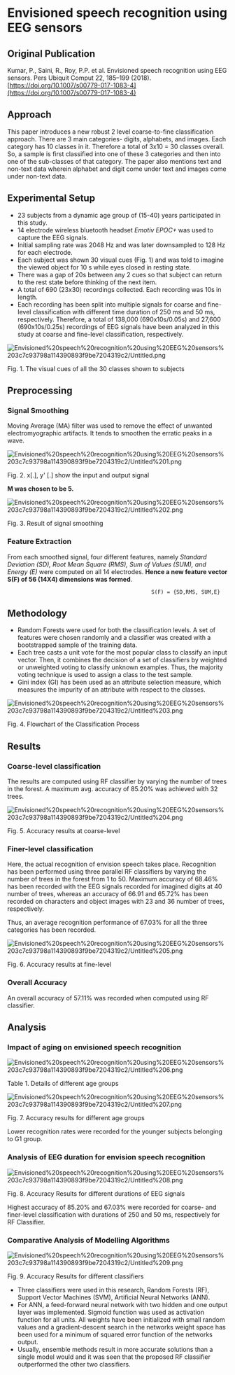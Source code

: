 # Envisioned speech recognition using EEG sensors

## Original Publication

Kumar, P., Saini, R., Roy, P.P. et al. Envisioned speech recognition using EEG sensors. Pers Ubiquit Comput 22, 185–199 (2018). [https://doi.org/10.1007/s00779-017-1083-4](https://doi.org/10.1007/s00779-017-1083-4)

## Approach

This paper introduces a new robust 2 level coarse-to-fine classification approach. There are 3 main categories- digits, alphabets, and images. Each category has 10 classes in it. Therefore a total of 3x10 = 30 classes overall. So, a sample is first classified into one of these 3 categories and then into one of the sub-classes of that category. The paper also mentions text and non-text data wherein alphabet and digit come under text and images come under non-text data. 

## Experimental Setup

- 23 subjects from a dynamic age group of (15-40) years participated in this study.
- 14 electrode wireless bluetooth headset *Emotiv EPOC+* was used to capture the EEG signals.
- Initial sampling rate was 2048 Hz and was later downsampled to 128 Hz for each electrode.
- Each subject was shown 30 visual cues (Fig. 1) and was told to imagine the viewed object for 10 s while eyes closed in resting state.
- There was a gap of 20s between any 2 cues so that subject can return to the rest state before thinking of the next item.
- A total of 690 (23x30) recordings collected. Each recording was 10s in length.
- Each recording has been split into multiple signals for coarse and fine-level classification with different time duration of 250 ms and 50 ms, respectively. Therefore, a total of 138,000 (690x10s/0.05s) and 27,600 (690x10s/0.25s) recordings of EEG signals have been analyzed in this study at coarse and fine-level classification, respectively.

![Envisioned%20speech%20recognition%20using%20EEG%20sensors%203c7c93798a114390893f9be7204319c2/Untitled.png](Envisioned%20speech%20recognition%20using%20EEG%20sensors%203c7c93798a114390893f9be7204319c2/Untitled.png)

Fig. 1. The visual cues of all the 30 classes shown to subjects

## Preprocessing

### Signal Smoothing

Moving Average (MA) filter was used to remove the effect of unwanted electromyographic artifacts. It tends to smoothen the erratic peaks in a wave. 

![Envisioned%20speech%20recognition%20using%20EEG%20sensors%203c7c93798a114390893f9be7204319c2/Untitled%201.png](Envisioned%20speech%20recognition%20using%20EEG%20sensors%203c7c93798a114390893f9be7204319c2/Untitled%201.png)

Fig. 2. x[.], y' [.] show the input and output
signal

**M was chosen to be 5.** 

![Envisioned%20speech%20recognition%20using%20EEG%20sensors%203c7c93798a114390893f9be7204319c2/Untitled%202.png](Envisioned%20speech%20recognition%20using%20EEG%20sensors%203c7c93798a114390893f9be7204319c2/Untitled%202.png)

Fig. 3. Result of signal smoothing 

### Feature Extraction

From each smoothed signal, four different features, namely *Standard Deviation (SD), Root Mean Square (RMS), Sum of Values (SUM), and Energy (E)* were computed on all 14 electrodes. **Hence a new feature vector S(F) of 56 (14X4) dimensions was formed**.

                                                  S(F) = {SD,RMS, SUM,E}

## Methodology

- Random Forests were used for both the classification levels. A set of features were chosen randomly and a classifier was created with a bootstrapped sample of the training data.
- Each tree casts a unit vote for the most popular class to classify an input vector. Then, it combines the decision of a set of classifiers by weighted or unweighted voting to classify unknown examples. Thus, the majority voting technique is used to assign a class to the test sample.
- Gini index (GI) has been used as an attribute selection measure, which measures the impurity of an attribute with respect to the classes.

![Envisioned%20speech%20recognition%20using%20EEG%20sensors%203c7c93798a114390893f9be7204319c2/Untitled%203.png](Envisioned%20speech%20recognition%20using%20EEG%20sensors%203c7c93798a114390893f9be7204319c2/Untitled%203.png)

Fig. 4. Flowchart of the Classification Process

## Results

### Coarse-level classification

The results are computed using RF classifier by varying the number of trees in the forest. A maximum avg. accuracy of 85.20% was achieved with 32 trees. 

![Envisioned%20speech%20recognition%20using%20EEG%20sensors%203c7c93798a114390893f9be7204319c2/Untitled%204.png](Envisioned%20speech%20recognition%20using%20EEG%20sensors%203c7c93798a114390893f9be7204319c2/Untitled%204.png)

Fig. 5. Accuracy results at coarse-level 

### Finer-level classification

Here, the actual recognition of envision speech takes place. Recognition has been performed using three parallel RF classifiers by varying the number of trees in the forest from 1 to 50. Maximum accuracy of 68.46% has been recorded with the EEG signals recorded for imagined digits at 40 number of trees, whereas an accuracy of 66.91 and 65.72% has been recorded on characters and object images with 23 and 36 number of trees, respectively. 

Thus, an average recognition performance of 67.03% for all the three categories has been recorded.

![Envisioned%20speech%20recognition%20using%20EEG%20sensors%203c7c93798a114390893f9be7204319c2/Untitled%205.png](Envisioned%20speech%20recognition%20using%20EEG%20sensors%203c7c93798a114390893f9be7204319c2/Untitled%205.png)

Fig. 6. Accuracy results at fine-level

### Overall Accuracy

An overall accuracy of 57.11% was recorded when computed using RF classifier.

## Analysis

### Impact of aging on envisioned speech recognition

![Envisioned%20speech%20recognition%20using%20EEG%20sensors%203c7c93798a114390893f9be7204319c2/Untitled%206.png](Envisioned%20speech%20recognition%20using%20EEG%20sensors%203c7c93798a114390893f9be7204319c2/Untitled%206.png)

Table 1. Details of different age groups

![Envisioned%20speech%20recognition%20using%20EEG%20sensors%203c7c93798a114390893f9be7204319c2/Untitled%207.png](Envisioned%20speech%20recognition%20using%20EEG%20sensors%203c7c93798a114390893f9be7204319c2/Untitled%207.png)

Fig. 7. Accuracy results for different age groups

Lower recognition rates were recorded for the younger subjects belonging to G1 group. 

### Analysis of EEG duration for envision speech recognition

![Envisioned%20speech%20recognition%20using%20EEG%20sensors%203c7c93798a114390893f9be7204319c2/Untitled%208.png](Envisioned%20speech%20recognition%20using%20EEG%20sensors%203c7c93798a114390893f9be7204319c2/Untitled%208.png)

Fig. 8. Accuracy Results for different durations of EEG signals

Highest accuracy of 85.20% and 67.03% were recorded for coarse- and finer-level classification with durations of 250 and 50 ms, respectively for RF Classifier. 

### Comparative Analysis of Modelling Algorithms

![Envisioned%20speech%20recognition%20using%20EEG%20sensors%203c7c93798a114390893f9be7204319c2/Untitled%209.png](Envisioned%20speech%20recognition%20using%20EEG%20sensors%203c7c93798a114390893f9be7204319c2/Untitled%209.png)

Fig. 9. Accuracy Results for different classifiers

- Three classifiers were used in this research, Random Forests (RF), Support Vector Machines (SVM), Artificial Neural Networks (ANN).
- For ANN, a feed-forward neural network with two hidden and one output layer was implemented. Sigmoid function was used as activation function for all units. All weights have been initialized with small random values and a gradient-descent search in the networks weight space has been used for a minimum of squared error function of the networks output.
- Usually, ensemble methods result in more accurate solutions than a single model would and it was seen that the proposed RF classifier outperformed the other two classifiers.
